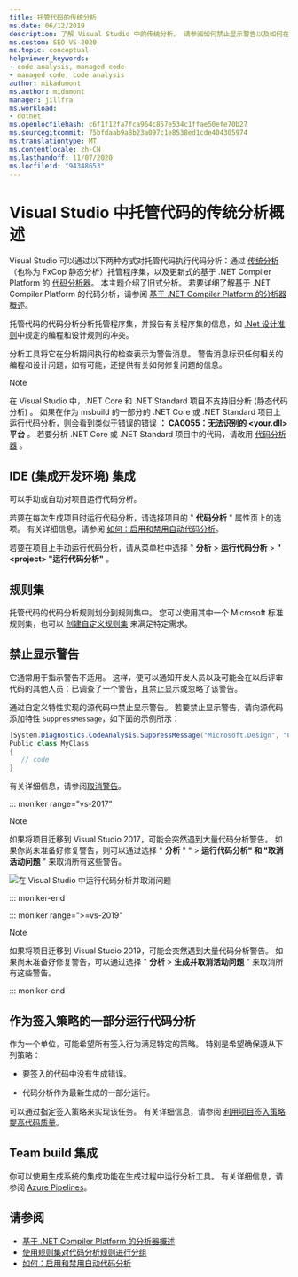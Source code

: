 ```yaml
---
title: 托管代码的传统分析
ms.date: 06/12/2019
description: 了解 Visual Studio 中的传统分析。 请参阅如何禁止显示警告以及如何在签入和生成过程中手动、自动和运行分析。
ms.custom: SEO-VS-2020
ms.topic: conceptual
helpviewer_keywords:
- code analysis, managed code
- managed code, code analysis
author: mikadumont
ms.author: midumont
manager: jillfra
ms.workload:
- dotnet
ms.openlocfilehash: c6f1f12fa7fca964c857e534c1ffae50efe70b27
ms.sourcegitcommit: 75bfdaab9a8b23a097c1e8538ed1cde404305974
ms.translationtype: MT
ms.contentlocale: zh-CN
ms.lasthandoff: 11/07/2020
ms.locfileid: "94348653"
---
```

# <a name="overview-of-legacy-analysis-for-managed-code-in-visual-studio"></a>Visual Studio 中托管代码的传统分析概述

Visual Studio 可以通过以下两种方式对托管代码执行代码分析：通过 [传统分析](../code-quality/walkthrough-analyzing-managed-code-for-code-defects.md)（也称为 FxCop 静态分析）托管程序集，以及更新式的基于 .NET Compiler Platform 的 [代码分析器](../code-quality/roslyn-analyzers-overview.md)。 本主题介绍了旧式分析。 若要详细了解基于 .NET Compiler Platform 的代码分析，请参阅 [基于 .NET Compiler Platform 的分析器概述](../code-quality/roslyn-analyzers-overview.md)。

托管代码的代码分析分析托管程序集，并报告有关程序集的信息，如 [.Net 设计准则](/dotnet/standard/design-guidelines/)中规定的编程和设计规则的冲突。

分析工具将它在分析期间执行的检查表示为警告消息。 警告消息标识任何相关的编程和设计问题，如有可能，还提供有关如何修复问题的信息。

> [!NOTE]
> 在 Visual Studio 中，.NET Core 和 .NET Standard 项目不支持旧分析 (静态代码分析) 。 如果在作为 msbuild 的一部分的 .NET Core 或 .NET Standard 项目上运行代码分析，则会看到类似于错误的错误 **： CA0055：无法识别的 \<your.dll> 平台** 。 若要分析 .NET Core 或 .NET Standard 项目中的代码，请改用 [代码分析器](../code-quality/roslyn-analyzers-overview.md) 。

## <a name="ide-integrated-development-environment-integration"></a>IDE (集成开发环境) 集成

可以手动或自动对项目运行代码分析。

若要在每次生成项目时运行代码分析，请选择项目的 " **代码分析** " 属性页上的选项。 有关详细信息，请参阅 [如何：启用和禁用自动代码分析](../code-quality/how-to-enable-and-disable-automatic-code-analysis-for-managed-code.md)。

若要在项目上手动运行代码分析，请从菜单栏中选择 " **分析**  >  **运行代码分析**  >  **" \<project> "运行代码分析"** 。

## <a name="rule-sets"></a>规则集

托管代码的代码分析规则划分到规则集中[](../code-quality/using-rule-sets-to-group-code-analysis-rules.md)。 您可以使用其中一个 Microsoft 标准规则集，也可以 [创建自定义规则集](../code-quality/how-to-create-a-custom-rule-set.md) 来满足特定需求。

## <a name="suppress-warnings"></a>禁止显示警告

它通常用于指示警告不适用。 这样，便可以通知开发人员以及可能会在以后评审代码的其他人员：已调查了一个警告，且禁止显示或忽略了该警告。

通过自定义特性实现的源代码中禁止显示警告。 若要禁止显示警告，请向源代码添加特性 `SuppressMessage`，如下面的示例所示：

```csharp
[System.Diagnostics.CodeAnalysis.SuppressMessage("Microsoft.Design", "CA1039:ListsAreStrongTyped")]
Public class MyClass
{
   // code
}
```

有关详细信息，请参阅[取消警告](../code-quality/in-source-suppression-overview.md)。

::: moniker range="vs-2017"

> [!NOTE]
> 如果将项目迁移到 Visual Studio 2017，可能会突然遇到大量代码分析警告。 如果你尚未准备好修复警告，则可以通过选择 " **分析** " "  >  **运行代码分析" 和 "取消活动问题** " 来取消所有这些警告。
>
> ![在 Visual Studio 中运行代码分析并取消问题](media/suppress-active-issues.png)

::: moniker-end

::: moniker range=">=vs-2019"

> [!NOTE]
> 如果将项目迁移到 Visual Studio 2019，可能会突然遇到大量代码分析警告。 如果尚未准备好修复警告，可以通过选择 " **分析**  >  **生成并取消活动问题** " 来取消所有这些警告。

::: moniker-end

## <a name="run-code-analysis-as-part-of-check-in-policy"></a>作为签入策略的一部分运行代码分析

作为一个单位，可能希望所有签入行为满足特定的策略。 特别是希望确保遵从下列策略：

- 要签入的代码中没有生成错误。

- 代码分析作为最新生成的一部分运行。

可以通过指定签入策略来实现该任务。 有关详细信息，请参阅 [利用项目签入策略提高代码质量](../code-quality/how-to-create-or-update-standard-code-analysis-check-in-policies.md)。

## <a name="team-build-integration"></a>Team build 集成

你可以使用生成系统的集成功能在生成过程中运行分析工具。 有关详细信息，请参阅 [Azure Pipelines](/azure/devops/pipelines/index?view=vsts&preserve-view=true)。

## <a name="see-also"></a>请参阅

- [基于 .NET Compiler Platform 的分析器概述](../code-quality/roslyn-analyzers-overview.md)
- [使用规则集对代码分析规则进行分组](../code-quality/using-rule-sets-to-group-code-analysis-rules.md)
- [如何：启用和禁用自动代码分析](../code-quality/how-to-enable-and-disable-automatic-code-analysis-for-managed-code.md)
